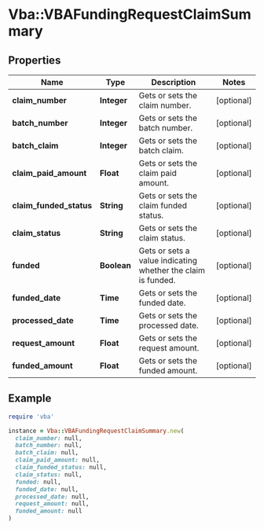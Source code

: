 # Vba::VBAFundingRequestClaimSummary

## Properties

| Name | Type | Description | Notes |
| ---- | ---- | ----------- | ----- |
| **claim_number** | **Integer** | Gets or sets the claim number. | [optional] |
| **batch_number** | **Integer** | Gets or sets the batch number. | [optional] |
| **batch_claim** | **Integer** | Gets or sets the batch claim. | [optional] |
| **claim_paid_amount** | **Float** | Gets or sets the claim paid amount. | [optional] |
| **claim_funded_status** | **String** | Gets or sets the claim funded status. | [optional] |
| **claim_status** | **String** | Gets or sets the claim status. | [optional] |
| **funded** | **Boolean** | Gets or sets a value indicating whether the claim is funded. | [optional] |
| **funded_date** | **Time** | Gets or sets the funded date. | [optional] |
| **processed_date** | **Time** | Gets or sets the processed date. | [optional] |
| **request_amount** | **Float** | Gets or sets the request amount. | [optional] |
| **funded_amount** | **Float** | Gets or sets the funded amount. | [optional] |

## Example

```ruby
require 'vba'

instance = Vba::VBAFundingRequestClaimSummary.new(
  claim_number: null,
  batch_number: null,
  batch_claim: null,
  claim_paid_amount: null,
  claim_funded_status: null,
  claim_status: null,
  funded: null,
  funded_date: null,
  processed_date: null,
  request_amount: null,
  funded_amount: null
)
```

